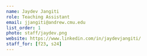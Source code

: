 ```yaml
---
name: Jaydev Jangiti
role: Teaching Assistant
email: jjangiti@andrew.cmu.edu
list_order: 1
photo: staff/jaydev.png
website: https://www.linkedin.com/in/jaydevjangiti/
staff_for: [f23, s24]
---
```

